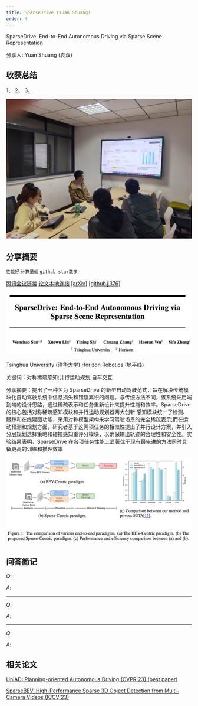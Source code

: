 ```yaml
---
title: SparseDrive (Yuan Shuang)
order: 4
---
```


SparseDrive: End-to-End Autonomous Driving via Sparse Scene Representation

分享人: Yuan Shuang (袁双) 

## 收获总结

1、
2、
3、

![alt text](/tinyweekly/figs/241118_小会议室.png)

## 分享摘要

`性能好` `计算量低` `github star数多`

[腾讯会议链接](https://meeting.tencent.com/crm/299m7Dkw3e) [论文本地连接](/tinyweekly/papers/清华大学-SparseDrive.pdf) [[arXiv]](https://arxiv.org/abs/2405.19620) [[github🌟376]](https://github.com/swc-17/SparseDrive)  


![alt text](/tinyweekly/figs/1118_sparsedrive_title.png)

Tsinghua University (清华大学)   Horizon Robotics (地平线)

关键词：对称稀疏感知;并行运动规划;自车交互

分享摘要：提出了一种名为 SparseDrive 的新型自动驾驶范式，旨在解决传统模块化自动驾驶系统中信息损失和错误累积的问题。与传统方法不同，该系统采用端到端的设计思路，通过稀疏表示和任务重新设计来提升性能和效率。SparseDrive 的核心包括对称稀疏感知模块和并行运动规划器两大创新:感知模块统一了检测、跟踪和在线建图功能，采用对称模型架构来学习驾驶场景的完全稀疏表示;而在运动预测和规划方面，研究者基于这两项任务的相似性提出了并行设计方案，并引入分层规划选择策略和碰撞感知重评分模块，以确保输出轨迹的合理性和安全性。实验结果表明，SparseDrive 在各项任务性能上显著优于现有最先进的方法同时具备更高的训练和推理效率

![alt text](/tinyweekly/figs/1118_sparsedrive_motivation.png)

## 问答简记

$Q:$

$A:$

---

$Q:$

$A:$

---

$Q:$

$A:$



## 相关论文


[UniAD: Planning-oriented Autonomous Driving (CVPR'23) (best paper)](https://github.com/OpenDriveLab/UniAD)

[SparseBEV: High-Performance Sparse 3D Object Detection
from Multi-Camera Videos (ICCV'23)](https://github.com/MCG-NJU/SparseBEV)

